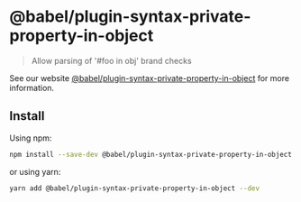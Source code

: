 # @babel/plugin-syntax-private-property-in-object

> Allow parsing of '#foo in obj' brand checks

See our website [@babel/plugin-syntax-private-property-in-object](https://babeljs.io/docs/en/babel-plugin-syntax-private-property-in-object) for more information.

## Install

Using npm:

```sh
npm install --save-dev @babel/plugin-syntax-private-property-in-object
```

or using yarn:

```sh
yarn add @babel/plugin-syntax-private-property-in-object --dev
```
